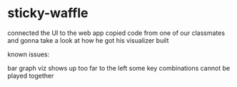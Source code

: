 sticky-waffle
=============

connected the UI to the web app
copied code from one of our classmates and gonna take a look at how he got his visualizer built

known issues:

bar graph viz shows up too far to the left 
some key combinations cannot be played together